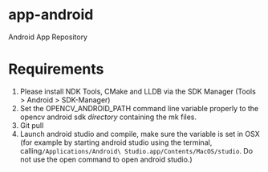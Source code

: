 # app-android
Android App Repository

# Requirements

1) Please install NDK Tools, CMake and LLDB via the SDK Manager (Tools > Android > SDK-Manager)
2) Set the OPENCV_ANDROID_PATH command line variable properly to the opencv android sdk *directory* containing the mk files.
3) Git pull
4) Launch android studio and compile, make sure the variable is set in OSX (for example by starting android studio using the terminal, calling`/Applications/Android\ Studio.app/Contents/MacOS/studio`. Do not use the open command to open android studio.)

